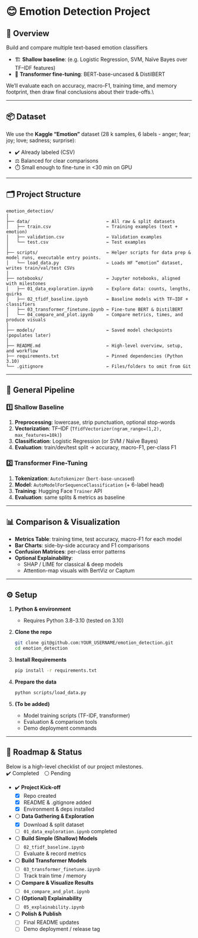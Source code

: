 # 😊 Emotion Detection Project

## 📖 Overview  
Build and compare multiple text-based emotion classifiers
- 🏗️ **Shallow baseline**: (e.g. Logistic Regression, SVM, Naïve Bayes over TF–IDF features)
- 🤖 **Transformer fine-tuning**: BERT-base-uncased & DistilBERT

We’ll evaluate each on accuracy, macro-F1, training time, and memory footprint, then draw final conclusions about their trade-offs.\

---

## 📦 Dataset  
We use the **Kaggle “Emotion”** dataset (28 k samples, 6 labels - anger; fear; joy; love; sadness; surprise):  
- ✔️ Already labeled (CSV)  
- ⚖️ Balanced for clear comparisons  
- ⏱️ Small enough to fine-tune in <30 min on GPU  

---

## 🗂️ Project Structure
```text
emotion_detection/        
│
├── data/                             ← All raw & split datasets
│   ├── train.csv                     ← Training examples (text + emotion)
│   ├── validation.csv                ← Validation examples
│   └── test.csv                      ← Test examples
│
├── scripts/                          ← Helper scripts for data prep & model runs, executable entry points.
│   └── load_data.py                  ← Loads HF “emotion” dataset, writes train/val/test CSVs
│
├── notebooks/                        ← Jupyter notebooks, aligned with milestones
│   ├── 01_data_exploration.ipynb     ← Explore data: counts, lengths, quirks
│   ├── 02_tfidf_baseline.ipynb       ← Baseline models with TF–IDF + classifiers
│   ├── 03_transformer_finetune.ipynb ← Fine-tune BERT & DistilBERT
│   └── 04_compare_and_plot.ipynb     ← Compare metrics, times, and produce visuals
│
├── models/                           ← Saved model checkpoints (populates later)
│
├── README.md                         ← High-level overview, setup, and workflow
├── requirements.txt                  ← Pinned dependencies (Python 3.10)
└── .gitignore                        ← Files/folders to omit from Git

```
---

## 🔄 General Pipeline

### 1️⃣ Shallow Baseline  
1. **Preprocessing**: lowercase, strip punctuation, optional stop-words  
2. **Vectorization**: TF–IDF (`TfidfVectorizer(ngram_range=(1,2), max_features=10k)`)  
3. **Classification**: Logistic Regression (or SVM / Naïve Bayes)  
4. **Evaluation**: train/dev/test split → accuracy, macro-F1, per-class F1

### 2️⃣ Transformer Fine-Tuning  
1. **Tokenization**: `AutoTokenizer` (`bert-base-uncased`)  
2. **Model**: `AutoModelForSequenceClassification` (+ 6-label head)  
3. **Training**: Hugging Face `Trainer` API  
4. **Evaluation**: same splits & metrics as baseline

---

## 📊 Comparison & Visualization  
- **Metrics Table**: training time, test accuracy, macro-F1 for each model  
- **Bar Charts**: side-by-side accuracy and F1 comparisons  
- **Confusion Matrices**: per-class error patterns  
- **Optional Explainability**:  
  - SHAP / LIME for classical & deep models  
  - Attention-map visuals with BertViz or Captum  

---

## ⚙️ Setup

1. **Python & environment**  
   - Requires Python 3.8–3.10 (tested on 3.10)  
     
2. **Clone the repo**  
   ```bash
   git clone git@github.com:YOUR_USERNAME/emotion_detection.git
   cd emotion_detection

3. **Install Requirements**  
   ```bash
   pip install -r requirements.txt

4. **Prepare the data**  
   ```bash
   python scripts/load_data.py

5. **(To be added)**
    - Model training scripts (TF-IDF, transformer)
    - Evaluation & comparison tools
    - Demo deployment commands
---

## 📍 Roadmap & Status

Below is a high-level checklist of our project milestones.  
✔️ Completed ⚪️ Pending

- ✔️ **Project Kick-off**  
  - [x] Repo created  
  - [x] README & .gitignore added  
  - [x] Environment & deps installed

- ⚪️ **Data Gathering & Exploration**  
  - [x] Download & split dataset  
  - [ ] `01_data_exploration.ipynb` completed

- ⚪️ **Build Simple (Shallow) Models**  
  - [ ] `02_tfidf_baseline.ipynb`  
  - [ ] Evaluate & record metrics

- ⚪️ **Build Transformer Models**  
  - [ ] `03_transformer_finetune.ipynb`  
  - [ ] Track train time / memory

- ⚪️ **Compare & Visualize Results**  
  - [ ] `04_compare_and_plot.ipynb`

- ⚪️ **(Optional) Explainability**  
  - [ ] `05_explainability.ipynb`

- ⚪️ **Polish & Publish**  
  - [ ] Final README updates  
  - [ ] Demo deployment / release tag
